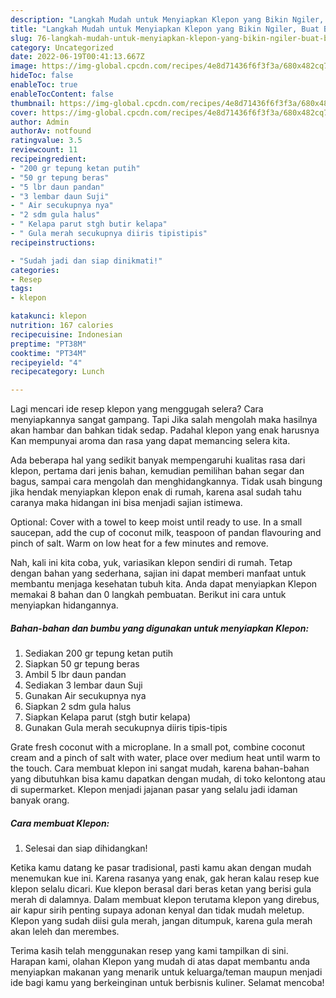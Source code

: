 ```yaml
---
description: "Langkah Mudah untuk Menyiapkan Klepon yang Bikin Ngiler, Buat Buka Puasa Sempurna"
title: "Langkah Mudah untuk Menyiapkan Klepon yang Bikin Ngiler, Buat Buka Puasa Sempurna"
slug: 76-langkah-mudah-untuk-menyiapkan-klepon-yang-bikin-ngiler-buat-buka-puasa-sempurna
category: Uncategorized
date: 2022-06-19T00:41:13.667Z
image: https://img-global.cpcdn.com/recipes/4e8d71436f6f3f3a/680x482cq70/klepon-foto-resep-utama.jpg
hideToc: false
enableToc: true
enableTocContent: false
thumbnail: https://img-global.cpcdn.com/recipes/4e8d71436f6f3f3a/680x482cq70/klepon-foto-resep-utama.jpg
cover: https://img-global.cpcdn.com/recipes/4e8d71436f6f3f3a/680x482cq70/klepon-foto-resep-utama.jpg
author: Admin
authorAv: notfound
ratingvalue: 3.5
reviewcount: 11
recipeingredient:
- "200 gr tepung ketan putih"
- "50 gr tepung beras"
- "5 lbr daun pandan"
- "3 lembar daun Suji"
- " Air secukupnya nya"
- "2 sdm gula halus"
- " Kelapa parut stgh butir kelapa"
- " Gula merah secukupnya diiris tipistipis"
recipeinstructions:

- "Sudah jadi dan siap dinikmati!"
categories:
- Resep
tags:
- klepon

katakunci: klepon 
nutrition: 167 calories
recipecuisine: Indonesian
preptime: "PT38M"
cooktime: "PT34M"
recipeyield: "4"
recipecategory: Lunch

---
```



Lagi mencari ide resep klepon yang menggugah selera? Cara menyiapkannya sangat gampang. Tapi Jika salah mengolah maka hasilnya akan hambar dan bahkan tidak sedap. Padahal klepon yang enak harusnya Kan mempunyai aroma dan rasa yang dapat memancing selera kita.


Ada beberapa hal yang sedikit banyak mempengaruhi kualitas rasa dari klepon, pertama dari jenis bahan, kemudian pemilihan bahan segar dan bagus, sampai cara mengolah dan menghidangkannya. Tidak usah bingung jika hendak menyiapkan klepon enak di rumah, karena asal sudah tahu caranya maka hidangan ini bisa menjadi sajian istimewa.

Optional: Cover with a towel to keep moist until ready to use. In a small saucepan, add the cup of coconut milk, teaspoon of pandan flavouring and pinch of salt. Warm on low heat for a few minutes and remove.


Nah, kali ini kita coba, yuk, variasikan klepon sendiri di rumah. Tetap dengan bahan yang sederhana, sajian ini dapat memberi manfaat untuk membantu menjaga kesehatan tubuh kita. Anda dapat menyiapkan Klepon memakai 8 bahan dan 0 langkah pembuatan. Berikut ini cara untuk menyiapkan hidangannya.

<!--inarticleads1-->

##### Bahan-bahan dan bumbu yang digunakan untuk menyiapkan Klepon:

1. Sediakan 200 gr tepung ketan putih
1. Siapkan 50 gr tepung beras
1. Ambil 5 lbr daun pandan
1. Sediakan 3 lembar daun Suji
1. Gunakan  Air secukupnya nya
1. Siapkan 2 sdm gula halus
1. Siapkan  Kelapa parut (stgh butir kelapa)
1. Gunakan  Gula merah secukupnya diiris tipis-tipis


Grate fresh coconut with a microplane. In a small pot, combine coconut cream and a pinch of salt with water, place over medium heat until warm to the touch. Cara membuat klepon ini sangat mudah, karena bahan-bahan yang dibutuhkan bisa kamu dapatkan dengan mudah, di toko kelontong atau di supermarket. Klepon menjadi jajanan pasar yang selalu jadi idaman banyak orang. 

<!--inarticleads2-->

##### Cara membuat Klepon:


1. Selesai dan siap dihidangkan!

Ketika kamu datang ke pasar tradisional, pasti kamu akan dengan mudah menemukan kue ini. Karena rasanya yang enak, gak heran kalau resep kue klepon selalu dicari. Kue klepon berasal dari beras ketan yang berisi gula merah di dalamnya. Dalam membuat klepon terutama klepon yang direbus, air kapur sirih penting supaya adonan kenyal dan tidak mudah meletup. Klepon yang sudah diisi gula merah, jangan ditumpuk, karena gula merah akan leleh dan merembes. 

Terima kasih telah menggunakan resep yang kami tampilkan di sini. Harapan kami, olahan Klepon yang mudah di atas dapat membantu anda menyiapkan makanan yang menarik untuk keluarga/teman maupun menjadi ide bagi kamu yang berkeinginan untuk berbisnis kuliner. Selamat mencoba!
